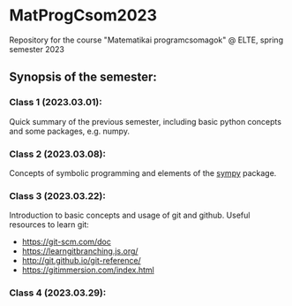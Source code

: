 # MatProgCsom2023
Repository for the course "Matematikai programcsomagok" @ ELTE, spring semester 2023

## Synopsis of the semester:
### Class 1 (2023.03.01):
Quick summary of the previous semester, including basic python concepts and some packages, e.g. numpy.

### Class 2 (2023.03.08):
Concepts of symbolic programming and elements of the [sympy](https://www.sympy.org/en/index.html) package.

### Class 3 (2023.03.22):
Introduction to basic concepts and usage of git and github. Useful resources to learn git:
* https://git-scm.com/doc
* https://learngitbranching.js.org/
* http://git.github.io/git-reference/
* https://gitimmersion.com/index.html

### Class 4 (2023.03.29):
